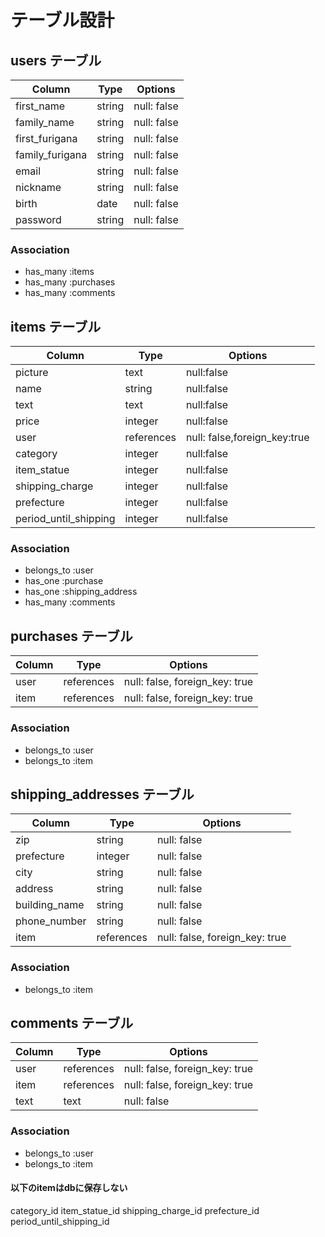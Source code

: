 # テーブル設計

## users テーブル

| Column             | Type       | Options                        |
| -----------        | ---------- | ------------------------------ |
| first_name         | string     | null: false                    |
| family_name        | string     | null: false                    |
| first_furigana     | string     | null: false                    |
| family_furigana    | string     | null: false                    |
| email              | string     | null: false                    |
| nickname           | string     | null: false                    |
| birth              | date       | null: false                    |
| password           | string     | null: false                    |


### Association

- has_many :items
- has_many :purchases
- has_many :comments



## items テーブル

| Column                  | Type       |Options                      |
| --------------------    | ---------- | -------------------------   |
| picture                 | text       | null:false                  |
| name                    | string     | null:false                  |
| text                    | text       | null:false                  |
| price                   | integer    | null:false                  |
| user                    | references | null: false,foreign_key:true|
| category                | integer    | null:false                  |
| item_statue             | integer    | null:false                  |
| shipping_charge         | integer    | null:false                  |
| prefecture              | integer    | null:false                  |
| period_until_shipping   | integer    | null:false                  |

### Association

- belongs_to :user
- has_one    :purchase
- has_one    :shipping_address
- has_many   :comments


## purchases テーブル

| Column           | Type       | Options                        |
| ---------------  | ---------- | ------------------------------ |
| user             | references | null: false, foreign_key: true |
| item             | references | null: false, foreign_key: true |

### Association

- belongs_to :user
- belongs_to :item

## shipping_addresses テーブル

| Column        | Type       | Options                        |
| ------------- | ---------- | ------------------------------ |
| zip           | string     | null: false                    |
| prefecture    | integer    | null: false                    |
| city          | string     | null: false                    |
| address       | string     | null: false                    |
| building_name | string     | null: false                    |
| phone_number  | string     | null: false                    |
| item          | references | null: false, foreign_key: true |

### Association

- belongs_to :item


## comments テーブル
| Column           | Type       | Options                        |
| ---------------  | ---------- | ------------------------------ |
| user             | references | null: false, foreign_key: true |
| item             | references | null: false, foreign_key: true |
| text             | text       | null: false                    |

### Association

- belongs_to :user
- belongs_to :item



#### 以下のitemはdbに保存しない
category_id
item_statue_id 
shipping_charge_id
prefecture_id
period_until_shipping_id 


